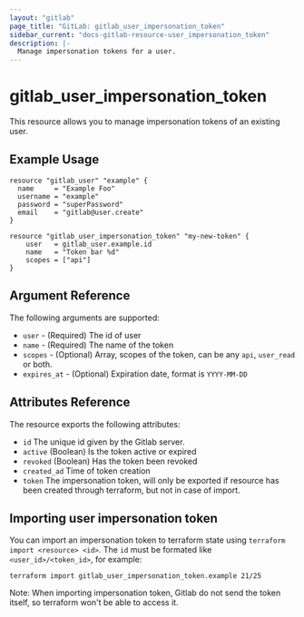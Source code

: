 ```yaml
---
layout: "gitlab"
page_title: "GitLab: gitlab_user_impersonation_token"
sidebar_current: "docs-gitlab-resource-user_impersonation_token"
description: |-
  Manage impersonation tokens for a user.
---
```


# gitlab\_user_impersonation_token

This resource allows you to manage impersonation tokens of an existing user.

## Example Usage

```hcl
resource "gitlab_user" "example" {
  name     = "Example Foo"
  username = "example"
  password = "superPassword"
  email    = "gitlab@user.create"
}

resource "gitlab_user_impersonation_token" "my-new-token" {
    user   = gitlab_user.example.id
    name   = "Token bar %d"
    scopes = ["api"]
}
```

## Argument Reference

The following arguments are supported:

* `user` - (Required) The id of user
* `name` - (Required) The name of the token
* `scopes` - (Optional) Array, scopes of the token, can be any `api`, `user_read` or both.
* `expires_at` - (Optional) Expiration date, format is `YYYY-MM-DD`

## Attributes Reference

The resource exports the following attributes:

* `id` The unique id given by the Gitlab server.
* `active` (Boolean) Is the token active or expired
* `revoked` (Boolean) Has the token been revoked
* `created_ad` Time of token creation
* `token` The impersonation token, will only be exported if resource has been created through terraform, but not in case of import.

## Importing user impersonation token

You can import an impersonation token to terraform state using `terraform import <resource> <id>`.
The `id` must be formated like `<user_id>/<token_id>`, for example:

    terraform import gitlab_user_impersonation_token.example 21/25

Note: When importing impersonation token, Gitlab do not send the token itself, so terraform won't be able to access it.
